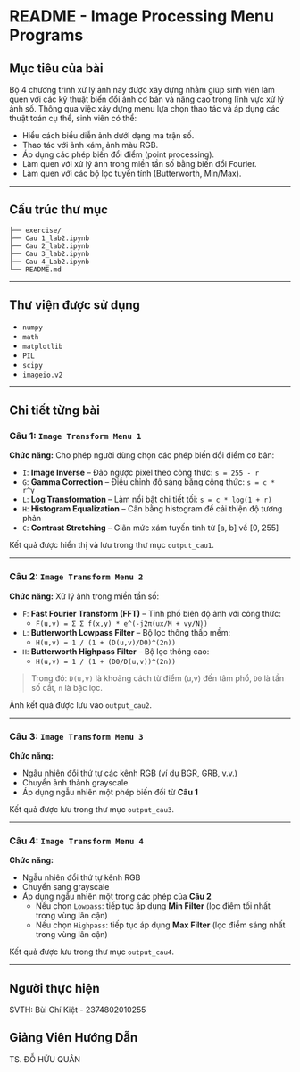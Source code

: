# README - Image Processing Menu Programs

## Mục tiêu của bài
Bộ 4 chương trình xử lý ảnh này được xây dựng nhằm giúp sinh viên làm quen với các kỹ thuật biến đổi ảnh cơ bản và nâng cao trong lĩnh vực xử lý ảnh số. Thông qua việc xây dựng menu lựa chọn thao tác và áp dụng các thuật toán cụ thể, sinh viên có thể:

- Hiểu cách biểu diễn ảnh dưới dạng ma trận số.
- Thao tác với ảnh xám, ảnh màu RGB.
- Áp dụng các phép biến đổi điểm (point processing).
- Làm quen với xử lý ảnh trong miền tần số bằng biến đổi Fourier.
- Làm quen với các bộ lọc tuyến tính (Butterworth, Min/Max).

---

## Cấu trúc thư mục
```
├── exercise/ 
├── Cau 1_lab2.ipynb
├── Cau 2_lab2.ipynb
├── Cau 3_lab2.ipynb
├── Cau 4_Lab2.ipynb
└── README.md
```

---

## Thư viện được sử dụng
- `numpy`
- `math`
- `matplotlib`
- `PIL` 
- `scipy`
- `imageio.v2`

---

## Chi tiết từng bài
### Câu 1: `Image Transform Menu 1`
**Chức năng:** Cho phép người dùng chọn các phép biến đổi điểm cơ bản:
- `I`: **Image Inverse** – Đảo ngược pixel theo công thức: `s = 255 - r`
- `G`: **Gamma Correction** – Điều chỉnh độ sáng bằng công thức: `s = c * r^γ`
- `L`: **Log Transformation** – Làm nổi bật chi tiết tối: `s = c * log(1 + r)`
- `H`: **Histogram Equalization** – Cân bằng histogram để cải thiện độ tương phản
- `C`: **Contrast Stretching** – Giãn mức xám tuyến tính từ [a, b] về [0, 255]

Kết quả được hiển thị và lưu trong thư mục `output_cau1`.

---

### Câu 2: `Image Transform Menu 2`
**Chức năng:** Xử lý ảnh trong miền tần số:
- `F`: **Fast Fourier Transform (FFT)** – Tính phổ biên độ ảnh với công thức:
  - `F(u,v) = Σ Σ f(x,y) * e^(-j2π(ux/M + vy/N))`
- `L`: **Butterworth Lowpass Filter** – Bộ lọc thông thấp mềm:
  - `H(u,v) = 1 / (1 + (D(u,v)/D0)^(2n))`
- `H`: **Butterworth Highpass Filter** – Bộ lọc thông cao:
  - `H(u,v) = 1 / (1 + (D0/D(u,v))^(2n))`

> Trong đó: `D(u,v)` là khoảng cách từ điểm (u,v) đến tâm phổ, `D0` là tần số cắt, `n` là bậc lọc.

Ảnh kết quả được lưu vào `output_cau2`.

---

### Câu 3: `Image Transform Menu 3`
**Chức năng:**
- Ngẫu nhiên đổi thứ tự các kênh RGB (ví dụ BGR, GRB, v.v.)
- Chuyển ảnh thành grayscale
- Áp dụng ngẫu nhiên một phép biến đổi từ **Câu 1**

Kết quả được lưu trong thư mục `output_cau3`.

---

### Câu 4: `Image Transform Menu 4`
**Chức năng:**
- Ngẫu nhiên đổi thứ tự kênh RGB
- Chuyển sang grayscale
- Áp dụng ngẫu nhiên một trong các phép của **Câu 2**
  - Nếu chọn `Lowpass`: tiếp tục áp dụng **Min Filter** (lọc điểm tối nhất trong vùng lân cận)
  - Nếu chọn `Highpass`: tiếp tục áp dụng **Max Filter** (lọc điểm sáng nhất trong vùng lân cận)

Kết quả được lưu trong thư mục `output_cau4`.

---

## Người thực hiện
SVTH: Bùi Chí Kiệt - 2374802010255

## Giảng Viên Hướng Dẫn
TS. ĐỖ HỮU QUÂN
